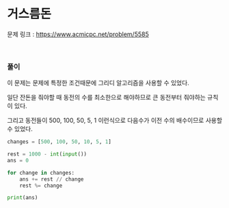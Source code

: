 거스름돈
===

문제 링크 : https://www.acmicpc.net/problem/5585

<br>

### 풀이

이 문제는 문제에 특정한 조건때문에 그리디 알고리즘을 사용할 수 있었다.

일단 잔돈을 줘야할 때 동전의 수를 최소한으로 해야하므로 큰 동전부터 줘야하는 규칙이 있다.

그리고 동전들이 500, 100, 50, 5, 1 이런식으로 다음수가 이전 수의 배수이므로 사용할 수 있었다.

```Python
changes = [500, 100, 50, 10, 5, 1]

rest = 1000 - int(input())
ans = 0

for change in changes:
    ans += rest // change
    rest %= change

print(ans)

```